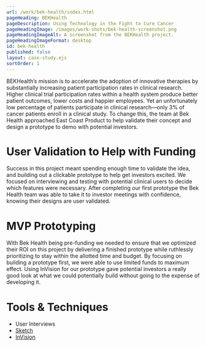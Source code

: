```yaml
---
url: /work/bek-health/index.html
pageHeading: BEKHealth
pageDescription: Using Technology in the Fight to Cure Cancer
pageHeadingImage: /images/work-shots/bek-health-screenshot.png
pageHeadingImageAlt: A screenshot from the BEKHealth project.
pageHeadingImageFormat: desktop
id: bek-health
published: false
layout: case-study.ejs
sortOrder: 1
---
```


<p class="paragraph--major">BEKHealth’s mission is to accelerate the adoption of innovative therapies by substantially increasing patient participation rates in clinical research. Higher clinical trial participation rates within a health system produce better patient outcomes, lower costs and happier employees. Yet an unfortunately low percentage of patients participate in clinical research&mdash;only 3% of cancer patients enroll in a clinical study. To change this, the team at Bek Health approached East Coast Product to help validate their concept and design a prototype to demo with potential investors.</p>

<h1 class="text-heading-one">User Validation to Help with Funding</h1>

<p>Success in this project meant spending enough time to validate the idea, and building out a clickable prototype to help get investors excited. We focused on interviewing and testing with potential clinical users to decide which features were necessary. After completing our first prototype the Bek Health team was able to take it to investor meetings with confidence, knowing their designs are user validated.</p>

<h1 class="text-heading-one">MVP Prototyping</h1>

<p>With Bek Health being pre-funding we needed to ensure that we optimized their ROI on this project by delivering a finished prototype while ruthlessly prioritizing to stay within the allotted time and budget. By focusing on building a prototype first, we were able to use limited funds to maximum effect. Using InVision for our prototype gave potential investors a really good look at what we could potentially build without going to the expense of developing it.</p>

<h1 class="text-heading-one">Tools &amp; Techniques</h1>

<ul>
  <li>User Interviews</li>
  <li><a href="https://www.sketchapp.com/">Sketch</a></li>
  <li><a href="https://www.invisionapp.com/">InVision</a></li>
</ul>
